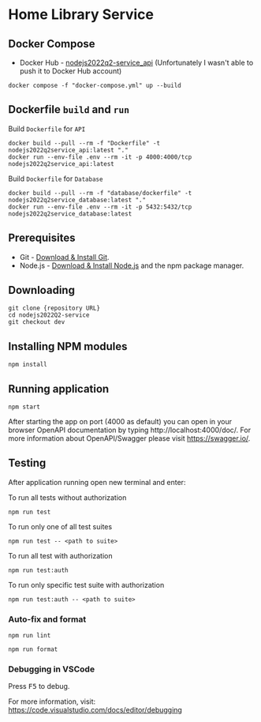 # Home Library Service

## Docker Compose

- Docker Hub - [nodejs2022q2-service_api](https://hub.docker.com/r/andreimedvedevsaratov/nodejs2022q2-service_api)
(Unfortunately I wasn't able to push it to Docker Hub account)

```
docker compose -f "docker-compose.yml" up --build
```

## Dockerfile `build` and `run`

Build `Dockerfile` for `API`

```
docker build --pull --rm -f "Dockerfile" -t nodejs2022q2service_api:latest "." 
docker run --env-file .env --rm -it -p 4000:4000/tcp nodejs2022q2service_api:latest
```

Build `Dockerfile` for `Database`

```
docker build --pull --rm -f "database/dockerfile" -t nodejs2022q2service_database:latest "." 
docker run --env-file .env --rm -it -p 5432:5432/tcp nodejs2022q2service_database:latest
```

## Prerequisites

- Git - [Download & Install Git](https://git-scm.com/downloads).
- Node.js - [Download & Install Node.js](https://nodejs.org/en/download/) and the npm package manager.

## Downloading

```
git clone {repository URL}
cd nodejs2022Q2-service
git checkout dev
```

## Installing NPM modules

```
npm install
```

## Running application

```
npm start
```

After starting the app on port (4000 as default) you can open
in your browser OpenAPI documentation by typing http://localhost:4000/doc/.
For more information about OpenAPI/Swagger please visit https://swagger.io/.

## Testing

After application running open new terminal and enter:

To run all tests without authorization

```
npm run test
```

To run only one of all test suites

```
npm run test -- <path to suite>
```

To run all test with authorization

```
npm run test:auth
```

To run only specific test suite with authorization

```
npm run test:auth -- <path to suite>
```

### Auto-fix and format

```
npm run lint
```

```
npm run format
```

### Debugging in VSCode

Press <kbd>F5</kbd> to debug.

For more information, visit: https://code.visualstudio.com/docs/editor/debugging